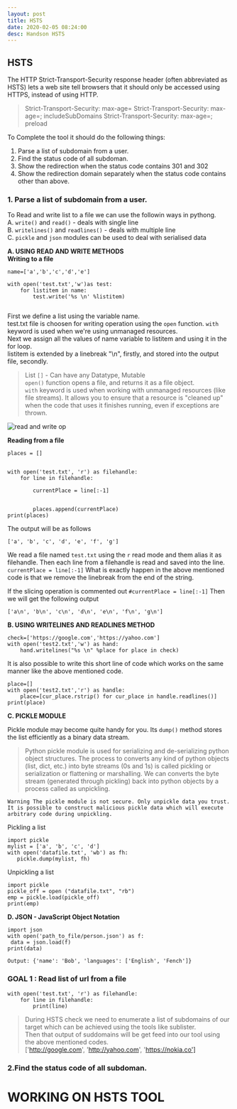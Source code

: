 ```yaml
---
layout: post
title: HSTS
date: 2020-02-05 08:24:00
desc: Handson HSTS
---
```


## HSTS  

The HTTP Strict-Transport-Security response header (often abbreviated as HSTS) lets a web site tell browsers that it should only be accessed using HTTPS, instead of using HTTP.  

>  Strict-Transport-Security: max-age=<expire-time>
Strict-Transport-Security: max-age=<expire-time>; includeSubDomains
Strict-Transport-Security: max-age=<expire-time>; preload  

To Complete the tool it should do the following things:  

1. Parse a list of subdomain from a user.  
2. Find the status code of all subdoman.  
3. Show the redirection when the status code contains 301 and 302
4. Show the redirection domain separately when the status code contains other than above.

### 1. Parse a list of subdomain from a user. 

To Read and write list to a file we can use the followin ways in pythong.  
A. `write()` and `read()` - deals with single line  
B. `writelines()` and `readlines()` - deals with multiple line  
C. `pickle` and `json` modules can be used to deal with serialised data  


**A. USING READ AND WRITE METHODS**  
**Writing to a file**  

```
name=['a','b','c','d','e']

with open('test.txt','w')as test:
    for listitem in name:
        test.write('%s \n' %listitem)
        
```

First we define a list using the variable name.  
test.txt file is choosen for writing operation using the `open` function. `with` keyword is used when we're using unmanaged resources.   
Next we assign all the values of name variable to listitem and using it in the for loop.  
listitem is extended by a linebreak "\n", firstly, and stored into the output file, secondly.  

> List `[]` - Can have any Datatype, Mutable  
`open()` function opens a file, and returns it as a file object.  
`with` keyword is used when working with unmanaged resources (like file streams). It allows you to ensure that a resource is "cleaned up" when the code that uses it finishes running, even if exceptions are thrown.  

![read and write op](https://user-images.githubusercontent.com/17383454/73807185-9a525980-47f1-11ea-8f7e-4dcdf4455928.png)

**Reading from a file**

```
places = []


with open('test.txt', 'r') as filehandle:
    for line in filehandle:
        
        currentPlace = line[:-1]

        
        places.append(currentPlace)
print(places)
```

The output will be as follows  

``` ['a', 'b', 'c', 'd', 'e', 'f', 'g'] ```



We read a file named `test.txt` using the `r` read mode and them alias it as filehandle. Then each line from a filehandle is read and saved into the line.  
``` currentPlace = line[:-1] ```
What is exactly happen in the above mentioned code is that we remove the linebreak from the end of the string.  

If the slicing operation is commented out ``` #currentPlace = line[:-1] ```
Then we will get the following output  

```['a\n', 'b\n', 'c\n', 'd\n', 'e\n', 'f\n', 'g\n']```



**B. USING WRITELINES AND READLINES METHOD**  

```
check=['https://google.com','https://yahoo.com']
with open('test2.txt','w') as hand:
    hand.writelines("%s \n" %place for place in check)
```

It is also possible to write this short line of code which works on the same manner like the above mentioned code.  

```
place=[]
with open('test2.txt','r') as handle:
    place=[cur_place.rstrip() for cur_place in handle.readlines()]
print(place)    
```
   

**C. PICKLE MODULE**  

Pickle module may become quite handy for you. Its `dump()` method stores the list efficiently as a binary data stream.  

> Python pickle module is used for serializing and de-serializing python object structures. The process to converts any kind of python objects (list, dict, etc.) into byte streams (0s and 1s) is called pickling or serialization or flattening or marshalling. We can converts the byte stream (generated through pickling) back into python objects by a process called as unpickling.  

```
Warning The pickle module is not secure. Only unpickle data you trust.
It is possible to construct malicious pickle data which will execute arbitrary code during unpickling.  
```

Pickling a list  

```
import pickle
mylist = ['a', 'b', 'c', 'd']
with open('datafile.txt', 'wb') as fh:
   pickle.dump(mylist, fh)
```


Unpickling a list  

```
import pickle
pickle_off = open ("datafile.txt", "rb")
emp = pickle.load(pickle_off)
print(emp)
```

**D. JSON - JavaScript Object Notation**  


 ```
import json
with open('path_to_file/person.json') as f:
  data = json.load(f)
print(data)
```
```Output: {'name': 'Bob', 'languages': ['English', 'Fench']}```



### GOAL 1 : Read list of url from a file  

```
with open('test.txt', 'r') as filehandle:
    for line in filehandle:
        print(line)
```

> During HSTS check we need to enumerate a list of subdomains of our target which can be achieved using the tools like sublister.  
Then that output of suddomains will be get feed into our tool using the above mentioned codes.   
['http://google.com', 'http://yahoo.com', 'https://nokia.co']  


### 2.Find the status code of all subdoman.  

# WORKING ON HSTS TOOL





















